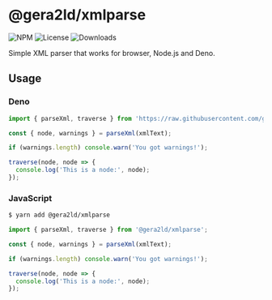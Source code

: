 # @gera2ld/xmlparse

![NPM](https://img.shields.io/npm/v/xmlparse.svg)
![License](https://img.shields.io/npm/l/xmlparse.svg)
![Downloads](https://img.shields.io/npm/dt/xmlparse.svg)

Simple XML parser that works for browser, Node.js and Deno.

## Usage

### Deno

```ts
import { parseXml, traverse } from 'https://raw.githubusercontent.com/gera2ld/xmlparse/master/mod.ts';

const { node, warnings } = parseXml(xmlText);

if (warnings.length) console.warn('You got warnings!');

traverse(node, node => {
  console.log('This is a node:', node);
});
```

### JavaScript

```sh
$ yarn add @gera2ld/xmlparse
```

```js
import { parseXml, traverse } from '@gera2ld/xmlparse';

const { node, warnings } = parseXml(xmlText);

if (warnings.length) console.warn('You got warnings!');

traverse(node, node => {
  console.log('This is a node:', node);
});
```
